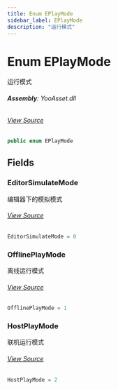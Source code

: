 ```yaml
---
title: Enum EPlayMode
sidebar_label: EPlayMode
description: "运行模式"
---
```

# Enum EPlayMode
运行模式

###### **Assembly**: YooAsset.dll
###### [View Source](https://github.com/tuyoogame/YooAsset/blob/main/Assets/YooAsset/Runtime/InitializeParameters.cs#L7)
```csharp title="Declaration"
public enum EPlayMode
```
## Fields
### EditorSimulateMode
编辑器下的模拟模式
###### [View Source](https://github.com/tuyoogame/YooAsset/blob/main/Assets/YooAsset/Runtime/InitializeParameters.cs#L12)
```csharp title="Declaration"
EditorSimulateMode = 0
```
### OfflinePlayMode
离线运行模式
###### [View Source](https://github.com/tuyoogame/YooAsset/blob/main/Assets/YooAsset/Runtime/InitializeParameters.cs#L17)
```csharp title="Declaration"
OfflinePlayMode = 1
```
### HostPlayMode
联机运行模式
###### [View Source](https://github.com/tuyoogame/YooAsset/blob/main/Assets/YooAsset/Runtime/InitializeParameters.cs#L22)
```csharp title="Declaration"
HostPlayMode = 2
```
